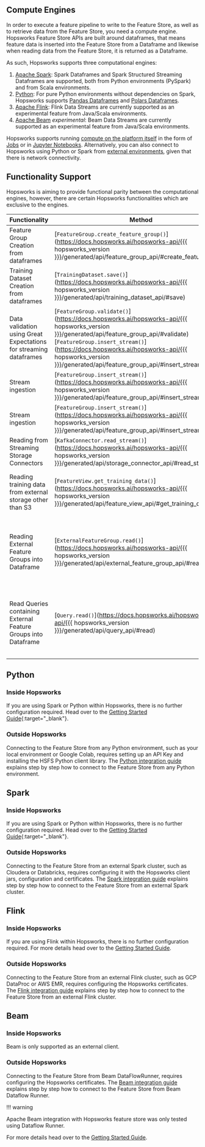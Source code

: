 ## Compute Engines

In order to execute a feature pipeline to write to the Feature Store, as well as to retrieve data from the Feature Store, you need a compute engine.
Hopsworks Feature Store APIs are built around dataframes, that means feature data is inserted into the Feature Store from a Dataframe and likewise when reading data from the Feature Store, it is returned
as a Dataframe.

As such, Hopsworks supports three computational engines:

1. [Apache Spark](https://spark.apache.org): Spark Dataframes and Spark Structured Streaming Dataframes are supported, both from Python environments (PySpark) and from Scala environments.
2. [Python](https://www.python.org/): For pure Python environments without dependencies on Spark, Hopsworks supports [Pandas Dataframes](https://pandas.pydata.org/) and [Polars Dataframes](https://pola.rs/).
3. [Apache Flink](https://flink.apache.org): Flink Data Streams are currently supported as an experimental feature from Java/Scala environments.
3. [Apache Beam](https://beam.apache.org/) *experimental*: Beam Data Streams are currently supported as an experimental feature from Java/Scala environments.

Hopsworks supports running [compute on the platform itself](../../concepts/dev/inside.md) in the form of [Jobs](../projects/jobs/pyspark_job.md) or in [Jupyter Notebooks](../projects/jupyter/python_notebook.md).
Alternatively, you can also connect to Hopsworks using Python or Spark from [external environments](../../concepts/dev/outside.md), given that there is network connectivity.

## Functionality Support

Hopsworks is aiming to provide functional parity between the computational engines, however, there are certain Hopsworks functionalities which are exclusive to the engines.

| Functionality                                                     | Method | Spark | Python | Flink  | Beam   | Comment |
| ----------------------------------------------------------------- | ------ | ----- | ------ | ------ | ------ | ------- |
| Feature Group Creation from dataframes                            | [`FeatureGroup.create_feature_group()`](https://docs.hopsworks.ai/hopsworks-api/{{{ hopsworks_version }}}/generated/api/feature_group_api/#create_feature_group)  | :white_check_mark: | :white_check_mark: | - | - | Currently Flink/Beam doesn't support registering feature group metadata. Thus it needs to be pre-registered before you can write real time features computed by Flink/Beam.|
| Training Dataset Creation from dataframes                         | [`TrainingDataset.save()`](https://docs.hopsworks.ai/hopsworks-api/{{{ hopsworks_version }}}/generated/api/training_dataset_api/#save)  | :white_check_mark: | - | - | - | Functionality was deprecated in version 3.0 |
| Data validation using Great Expectations for streaming dataframes | [`FeatureGroup.validate()`](https://docs.hopsworks.ai/hopsworks-api/{{{ hopsworks_version }}}/generated/api/feature_group_api/#validate) [`FeatureGroup.insert_stream()`](https://docs.hopsworks.ai/hopsworks-api/{{{ hopsworks_version }}}/generated/api/feature_group_api/#insert_stream) | - | - | - | - | `insert_stream` does not perform any data validation even when a expectation suite is attached. |
| Stream ingestion    | [`FeatureGroup.insert_stream()`](https://docs.hopsworks.ai/hopsworks-api/{{{ hopsworks_version }}}/generated/api/feature_group_api/#insert_stream) | :white_check_mark: | - | :white_check_mark: | :white_check_mark: | Python/Pandas/Polars has currently no notion of streaming. |
| Stream ingestion    | [`FeatureGroup.insert_stream()`](https://docs.hopsworks.ai/hopsworks-api/{{{ hopsworks_version }}}/generated/api/feature_group_api/#insert_stream) | :white_check_mark: | - | :white_check_mark: | :white_check_mark: | Python/Pandas/Polars has currently no notion of streaming. |
| Reading from Streaming Storage Connectors | [`KafkaConnector.read_stream()`](https://docs.hopsworks.ai/hopsworks-api/{{{ hopsworks_version }}}/generated/api/storage_connector_api/#read_stream) | :white_check_mark: | - | - | - | Python/Pandas/Polars has currently no notion of streaming. For Flink/Beam only write operations are supported |
| Reading training data from external storage other than S3 | [`FeatureView.get_training_data()`](https://docs.hopsworks.ai/hopsworks-api/{{{ hopsworks_version }}}/generated/api/feature_view_api/#get_training_data) | :white_check_mark: | - | - | - | Reading training data that was written to external storage using a Storage Connector other than S3 can currently not be read using HSFS APIs, instead you will have to use the storage's native client. |
| Reading External Feature Groups into Dataframe | [`ExternalFeatureGroup.read()`](https://docs.hopsworks.ai/hopsworks-api/{{{ hopsworks_version }}}/generated/api/external_feature_group_api/#read) | :white_check_mark: | - | - | - | Reading an External Feature Group directly into a Pandas/Polars Dataframe is not supported, however, you can use the [Query API](https://docs.hopsworks.ai/hopsworks-api/{{{ hopsworks_version }}}/generated/api/query_api/) to create Feature Views/Training Data containing External Feature Groups. |
| Read Queries containing External Feature Groups into Dataframe | [`Query.read()`](https://docs.hopsworks.ai/hopsworks-api/{{{ hopsworks_version }}}/generated/api/query_api/#read) | :white_check_mark: | - | - | - | Reading a Query containing an External Feature Group directly into a Pandas/Polars Dataframe is not supported, however, you can use the Query to create Feature Views/Training Data and write the data to a Storage Connector, from where you can read up the data into a Pandas/Polars Dataframe. |

## Python

### Inside Hopsworks

If you are using Spark or Python within Hopsworks, there is no further configuration required. Head over to the [Getting Started Guide](https://colab.research.google.com/github/logicalclocks/hopsworks-tutorials/blob/master/quickstart.ipynb){:target="_blank"}.

### Outside Hopsworks

Connecting to the Feature Store from any Python environment, such as your local environment or Google Colab, requires setting up an API Key and installing the HSFS Python client library. The [Python integration guide](../integrations/python.md) explains step by step how to connect to the Feature Store from any Python environment.

## Spark

### Inside Hopsworks

If you are using Spark or Python within Hopsworks, there is no further configuration required. Head over to the [Getting Started Guide](https://colab.research.google.com/github/logicalclocks/hopsworks-tutorials/blob/master/quickstart.ipynb){:target="_blank"}.

### Outside Hopsworks

Connecting to the Feature Store from an external Spark cluster, such as Cloudera or Databricks, requires configuring it with the Hopsworks client jars, configuration and certificates. The [Spark integration guide](../integrations/spark.md) explains step by step how to connect to the Feature Store from an external Spark cluster.

## Flink

### Inside Hopsworks

If you are using Flink within Hopsworks, there is no further configuration required. For more details head over to the [Getting Started Guide](https://github.com/logicalclocks/hopsworks-tutorials/tree/master/integrations/java/flink).

### Outside Hopsworks

Connecting to the Feature Store from an external Flink cluster, such as GCP DataProc or AWS EMR, requires configuring the Hopsworks certificates. The [Flink integration guide](../integrations/flink.md) explains step by step how to connect to the Feature Store from an external Flink cluster.

## Beam

### Inside Hopsworks

Beam is only supported as an external client.

### Outside Hopsworks

Connecting to the Feature Store from Beam DataFlowRunner, requires configuring the Hopsworks certificates. The [Beam integration guide](../integrations/beam.md) explains step by step how to connect to the Feature Store from Beam Dataflow Runner.

!!! warning

Apache Beam integration with Hopsworks feature store was only tested using Dataflow Runner.


For more details head over to the [Getting Started Guide](https://github.com/logicalclocks/hopsworks-tutorials/tree/master/integrations/java/beam).

